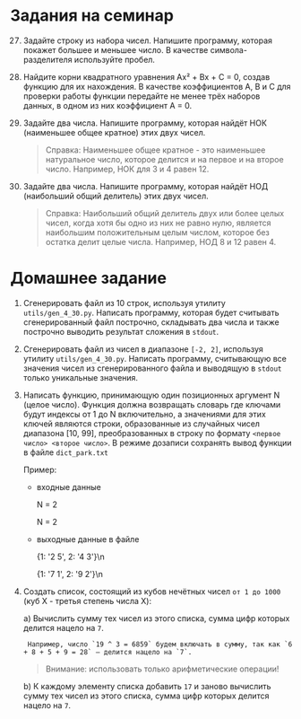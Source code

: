 # Задания на семинар

27. Задайте строку из набора чисел. Напишите программу, которая покажет большее и меньшее число. В качестве символа-разделителя используйте пробел.
1. Найдите корни квадратного уравнения Ax² + Bx + C = 0, создав функцию для их нахождения. В качестве коэффициентов A, B и C для проверки работы функции передайте не менее трёх наборов данных, в одном из них коэффициент A = 0.
    
1. Задайте два числа. Напишите программу, которая найдёт НОК (наименьшее общее кратное) этих двух чисел.

    > Справка: Наименьшее общее кратное - это наименьшее натуральное число, которое делится и на первое и на второе число. Например, НОК для 3 и 4 равен 12.

1. Задайте два числа. Напишите программу, которая найдёт НОД (наибольший общий делитель) этих двух чисел.

    > Справка: Наибольший общий делитель двух или более целых чисел, когда хотя бы одно из них не равно нулю, является наибольшим положительным целым числом, которое без остатка делит целые числа. Например, НОД 8 и 12 равен 4.

# Домашнее задание

1. Сгенерировать файл из 10 строк, используя утилиту `utils/gen_4_30.py`. Написать программу, которая будет считывать сгенерированный файл построчно, складывать два числа и также построчно выводить результат сложения в `stdout`.

1. Сгенерировать файл из чисел в диапазоне `[-2, 2]`, используя утилиту `utils/gen_4_30.py`. Написать программу, считывающую все значения чисел из сгенерированного файла и выводящую в `stdout` только уникальные значения.

1. Написать функцию, принимающую один позиционных аргумент N (целое число). Функция должна возвращать словарь где ключами будут индексы от 1 до N включительно, а значениями для этих ключей являются строки, образованные из случайных чисел диапазона [10, 99], преобразованных в строку по формату `<первое число> <второе число>`. В режиме дозаписи сохранять вывод функции в файле `dict_park.txt`

    Пример:

    * входные данные

        N = 2

        N = 2

    * выходные данные в файле

        {1: '2 5', 2: '4 3'}\n

        {1: '7 1', 2: '9 2'}\n

1. Создать список, состоящий из кубов нечётных чисел `от 1 до 1000` (куб X - третья степень числа X):
  
    a) Вычислить сумму тех чисел из этого списка, сумма цифр которых делится нацело на `7`.

        Например, число `19 ^ 3 = 6859` будем включать в сумму, так как `6 + 8 + 5 + 9 = 28` – делится нацело на `7`. 
    
    > Внимание: использовать только арифметические операции!

    b) К каждому элементу списка добавить `17` и заново вычислить сумму тех чисел из этого списка, сумма цифр которых 
    делится нацело на `7`.

